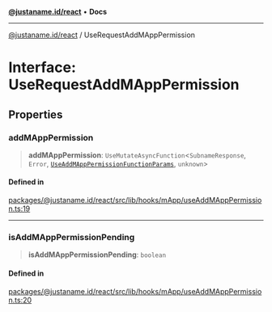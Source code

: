 [**@justaname.id/react**](../README.md) • **Docs**

***

[@justaname.id/react](../globals.md) / UseRequestAddMAppPermission

# Interface: UseRequestAddMAppPermission

## Properties

### addMAppPermission

> **addMAppPermission**: `UseMutateAsyncFunction`\<`SubnameResponse`, `Error`, [`UseAddMAppPermissionFunctionParams`](UseAddMAppPermissionFunctionParams.md), `unknown`\>

#### Defined in

[packages/@justaname.id/react/src/lib/hooks/mApp/useAddMAppPermission.ts:19](https://github.com/JustaName-id/JustaName-sdk/blob/dc845c10af242e3ca87d95ef392516ac0bfa8b95/packages/@justaname.id/react/src/lib/hooks/mApp/useAddMAppPermission.ts#L19)

***

### isAddMAppPermissionPending

> **isAddMAppPermissionPending**: `boolean`

#### Defined in

[packages/@justaname.id/react/src/lib/hooks/mApp/useAddMAppPermission.ts:20](https://github.com/JustaName-id/JustaName-sdk/blob/dc845c10af242e3ca87d95ef392516ac0bfa8b95/packages/@justaname.id/react/src/lib/hooks/mApp/useAddMAppPermission.ts#L20)
